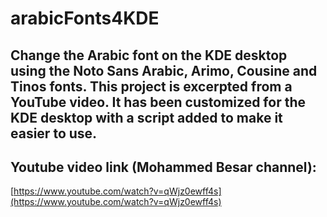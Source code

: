 # arabicFonts4KDE

## Change the Arabic font on the KDE desktop using the Noto Sans Arabic, Arimo, Cousine and Tinos fonts. This project is excerpted from a YouTube video. It has been customized for the KDE desktop with a script added to make it easier to use. 

## Youtube video link (Mohammed Besar channel):
[https://www.youtube.com/watch?v=qWjz0ewff4s](https://www.youtube.com/watch?v=qWjz0ewff4s)